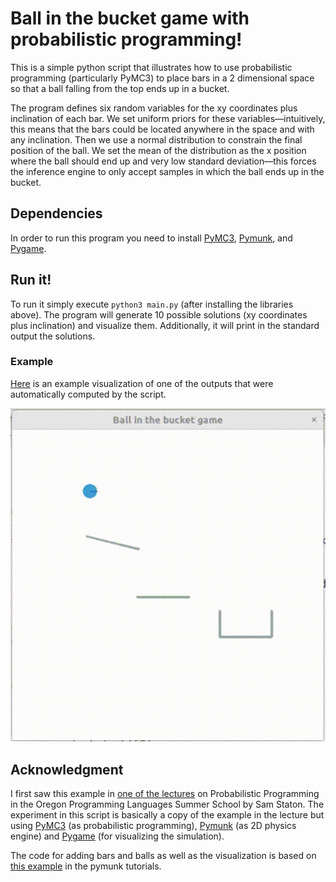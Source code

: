 # Ball in the bucket game with probabilistic programming!

This is a simple python script that illustrates how to use
probabilistic programming (particularly PyMC3) to place bars in a 2
dimensional space so that a ball falling from the top ends up in a
bucket.

The program defines six random variables for the xy coordinates plus
inclination of each bar. We set uniform priors for these
variables—intuitively, this means that the bars could be located
anywhere in the space and with any inclination. Then we use a normal
distribution to constrain the final position of the ball. We set the
mean of the distribution as the x position where the ball should end
up and very low standard deviation—this forces the inference engine
to only accept samples in which the ball ends up in the bucket.

## Dependencies

In order to run this program you need to install
[PyMC3](https://docs.pymc.io/),
[Pymunk](http://www.pymunk.org/en/latest/), and
[Pygame](https://www.pygame.org/news).

## Run it!

To run it simply execute `python3 main.py` (after installing the
libraries above). The program will generate 10 possible solutions (xy
coordinates plus inclination) and visualize them. Additionally, it
will print in the standard output the solutions.

### Example

[Here](example-visualization.mp4) is an example visualization of one of the outputs that were
automatically computed by the script.

![](example-visualization.gif)


## Acknowledgment

I first saw this example in [one of the
lectures](https://www.youtube.com/watch?v=rZJJAobaQxM) on
Probabilistic Programming in the Oregon Programming Languages Summer
School by Sam Staton. The experiment in this script is basically a
copy of the example in the lecture but using
[PyMC3](https://docs.pymc.io/) (as probabilistic programming),
[Pymunk](http://www.pymunk.org/en/latest/) (as 2D physics engine) and
[Pygame](https://www.pygame.org/news) (for visualizing the
simulation).

The code for adding bars and balls as well as the visualization is
based on [this
example](http://www.pymunk.org/en/latest/tutorials/SlideAndPinJoint.html)
in the pymunk tutorials.
